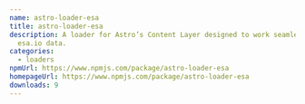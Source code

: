 ```yaml
---
name: astro-loader-esa
title: astro-loader-esa
description: A loader for Astro’s Content Layer designed to work seamlessly with
  esa.io data.
categories:
  - loaders
npmUrl: https://www.npmjs.com/package/astro-loader-esa
homepageUrl: https://www.npmjs.com/package/astro-loader-esa
downloads: 9
---
```

